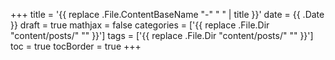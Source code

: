 +++
title = '{{ replace .File.ContentBaseName "-" " " | title }}'
date = {{ .Date }}
draft = true
mathjax = false
categories = ['{{ replace .File.Dir "content/posts/" "" }}']
tags = ['{{ replace .File.Dir "content/posts/" "" }}']
toc = true
tocBorder = true
+++
